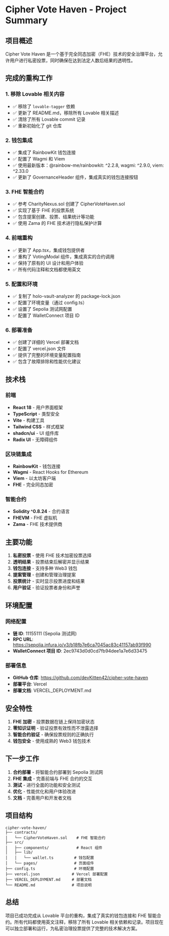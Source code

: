 # Cipher Vote Haven - Project Summary

## 项目概述

Cipher Vote Haven 是一个基于完全同态加密（FHE）技术的安全治理平台，允许用户进行私密投票，同时确保在达到法定人数后结果的透明性。

## 完成的重构工作

### 1. 移除 Lovable 相关内容
- ✅ 移除了 `lovable-tagger` 依赖
- ✅ 更新了 README.md，移除所有 Lovable 相关描述
- ✅ 清除了所有 Lovable commit 记录
- ✅ 重新初始化了 git 仓库

### 2. 钱包集成
- ✅ 集成了 RainbowKit 钱包连接
- ✅ 配置了 Wagmi 和 Viem
- ✅ 使用最新版本：@rainbow-me/rainbowkit: ^2.2.8, wagmi: ^2.9.0, viem: ^2.33.0
- ✅ 更新了 GovernanceHeader 组件，集成真实的钱包连接按钮

### 3. FHE 智能合约
- ✅ 参考 CharityNexus.sol 创建了 CipherVoteHaven.sol
- ✅ 实现了基于 FHE 的投票系统
- ✅ 包含提案创建、投票、结果统计等功能
- ✅ 使用 Zama 的 FHE 技术进行隐私保护计算

### 4. 前端重构
- ✅ 更新了 App.tsx，集成钱包提供者
- ✅ 重构了 VotingModal 组件，集成真实的合约调用
- ✅ 保持了原有的 UI 设计和用户体验
- ✅ 所有代码注释和文档都使用英文

### 5. 配置和环境
- ✅ 复制了 holo-vault-analyzer 的 package-lock.json
- ✅ 配置了环境变量（通过 config.ts）
- ✅ 设置了 Sepolia 测试网配置
- ✅ 配置了 WalletConnect 项目 ID

### 6. 部署准备
- ✅ 创建了详细的 Vercel 部署文档
- ✅ 配置了 vercel.json 文件
- ✅ 提供了完整的环境变量配置指南
- ✅ 包含了故障排除和性能优化建议

## 技术栈

### 前端
- **React 18** - 用户界面框架
- **TypeScript** - 类型安全
- **Vite** - 构建工具
- **Tailwind CSS** - 样式框架
- **shadcn/ui** - UI 组件库
- **Radix UI** - 无障碍组件

### 区块链集成
- **RainbowKit** - 钱包连接
- **Wagmi** - React Hooks for Ethereum
- **Viem** - 以太坊客户端
- **FHE** - 完全同态加密

### 智能合约
- **Solidity ^0.8.24** - 合约语言
- **FHEVM** - FHE 虚拟机
- **Zama** - FHE 技术提供商

## 主要功能

1. **私密投票** - 使用 FHE 技术加密投票选择
2. **透明结果** - 投票结束后解密并显示结果
3. **钱包连接** - 支持多种 Web3 钱包
4. **提案管理** - 创建和管理治理提案
5. **投票统计** - 实时显示投票进度和结果
6. **用户验证** - 验证投票者身份和声誉

## 环境配置

### 网络配置
- **链 ID**: 11155111 (Sepolia 测试网)
- **RPC URL**: https://sepolia.infura.io/v3/b18fb7e6ca7045ac83c41157ab93f990
- **WalletConnect 项目 ID**: 2ec9743d0d0cd7fb94dee1a7e6d33475

### 部署信息
- **GitHub 仓库**: https://github.com/devKitten42/cipher-vote-haven
- **部署平台**: Vercel
- **部署文档**: VERCEL_DEPLOYMENT.md

## 安全特性

1. **FHE 加密** - 投票数据在链上保持加密状态
2. **零知识证明** - 验证投票有效性而不泄露选择
3. **智能合约验证** - 确保投票规则的正确执行
4. **钱包安全** - 使用成熟的 Web3 钱包技术

## 下一步工作

1. **合约部署** - 将智能合约部署到 Sepolia 测试网
2. **FHE 集成** - 完善前端与 FHE 合约的交互
3. **测试** - 进行全面的功能和安全测试
4. **优化** - 性能优化和用户体验改进
5. **文档** - 完善用户和开发者文档

## 项目结构

```
cipher-vote-haven/
├── contracts/
│   └── CipherVoteHaven.sol    # FHE 智能合约
├── src/
│   ├── components/            # React 组件
│   ├── lib/
│   │   └── wallet.ts         # 钱包配置
│   └── pages/                # 页面组件
├── config.ts                 # 环境配置
├── vercel.json              # Vercel 部署配置
├── VERCEL_DEPLOYMENT.md     # 部署文档
└── README.md                # 项目说明
```

## 总结

项目已成功完成从 Lovable 平台的重构，集成了真实的钱包连接和 FHE 智能合约。所有代码都使用英文注释，移除了所有 Lovable 相关依赖和记录。项目现在可以独立部署和运行，为私密治理投票提供了完整的技术解决方案。
